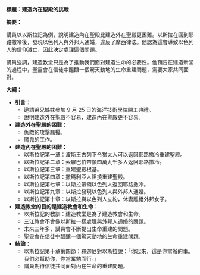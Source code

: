 **標題：建造內在聖殿的挑戰**

**摘要：**

講員以以斯拉記為例，說明建造內在聖殿比建造外在聖殿更困難。以斯拉在回到耶路撒冷後，發現以色列人與外邦人通婚，違反了摩西律法。他認為這會導致以色列人的信仰滅亡，因此決定處理這個問題。

講員強調，建造教堂只是為了推動我們面對建造生命的必要性。他預告在建造新堂的過程中，聖靈會在信徒中醞釀一個驚天動地的生命重建問題，需要大家共同面對。

**大綱：**

* **引言：**
    * 邀請弟兄姊妹參加 9 月 25 日的海洋技術學院開工典禮。
    * 說明建造外在聖殿不容易，建造內在聖殿更不容易。
* **建造外在聖殿的困難：**
    * 仇敵的攻擊騷擾。
    * 魔鬼的工作。
* **建造內在聖殿的困難：**
    * 以斯拉記第一章：波斯王古列下令猶太人可以返回耶路撒冷重建聖殿。
    * 以斯拉記第二章：索羅巴伯帶領四萬九千多人返回耶路撒冷。
    * 以斯拉記第三章：重建聖殿根基。
    * 以斯拉記第四章：撒瑪利亞人阻撓重建聖殿。
    * 以斯拉記第七章：以斯拉帶領以色列人返回耶路撒冷。
    * 以斯拉記第九章：以斯拉發現以色列人與外邦人通婚。
    * 以斯拉記第十章：以斯拉與以色列人立約，休妻離絕外邦女子。
* **建造教堂的目的是建造教會和生命：**
    * 以斯拉記的教訓：建造教堂是為了建造教會和生命。
    * 三江教會不會像以斯拉一樣處理與外邦人通婚的問題。
    * 未來三年多，講員會不斷提出生命重建的問題。
    * 聖靈會在信徒中醞釀一個驚天動地的生命重建問題。
* **結論：**
    * 以斯拉記第十章第四節：釋迦尼對以斯拉說：「你起來，這是你當辦的事。我們必幫助你，你當奮勉而行。」
    * 講員期待信徒共同面對內在生命的重建問題。